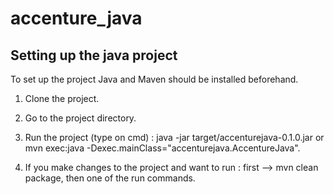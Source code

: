 # accenture_java

## Setting up the java project

To set up the project Java and Maven should be installed beforehand.
1. Clone the project. 
2. Go to the project directory.
3. Run the project (type on cmd) : java -jar target/accenturejava-0.1.0.jar or mvn exec:java -Dexec.mainClass="accenturejava.AccentureJava".

4. If you make changes to the project and want to run : first --> mvn clean package, then one of the run commands.

